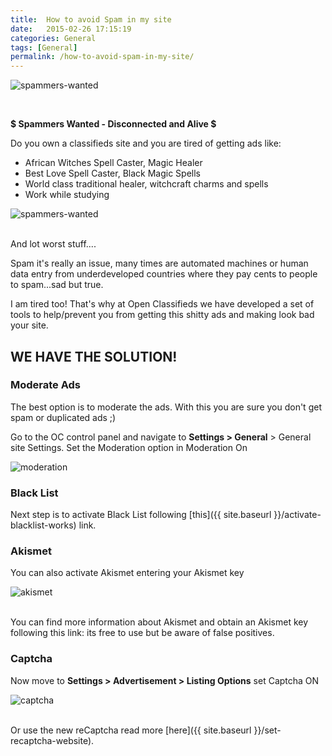 ```yaml
---
title:  How to avoid Spam in my site
date:   2015-02-26 17:15:19
categories: General
tags: [General]
permalink: /how-to-avoid-spam-in-my-site/
---
```

![spammers-wanted](http://open-classifieds.com/wp-content/uploads/2015/02/hate-spam.png) 

<br>

**$ Spammers Wanted - Disconnected and Alive $**

Do you own a classifieds site and you are tired of getting ads like: 

* African Witches Spell Caster, Magic Healer
* Best Love Spell Caster, Black Magic Spells
* World class traditional healer, witchcraft charms and spells
* Work while studying


![spammers-wanted](http://open-classifieds.com/wp-content/uploads/2015/02/spammers-wanted.png) 

<br>
And lot worst stuff.... 

Spam it's really an issue, many times are automated machines or human data entry from underdeveloped countries where they pay cents to people to spam...sad but true. 

I am tired too! That's why at Open Classifieds we have developed a set of tools to help/prevent you from getting this shitty ads and making look bad your site. 

## WE HAVE THE SOLUTION!

### Moderate Ads

The best option is to moderate the ads. With this you are sure you don't get spam or duplicated ads ;) 

Go to the OC control panel and navigate to **Settings > General** > General site Settings. Set the Moderation option in Moderation On

![moderation](http://open-classifieds.com/wp-content/uploads/2015/02/moderation.png)


### Black List


Next step is to activate Black List following [this]({{ site.baseurl }}/activate-blacklist-works) link.


### Akismet


You can also activate Akismet entering your Akismet key

![akismet](http://open-classifieds.com/wp-content/uploads/2015/02/akismet.png) 

<br>
You can find more information about Akismet and obtain an Akismet key following this link: <https://akismet.com/> 
its free to use but be aware of false positives.


### Captcha


Now move to **Settings > Advertisement > Listing Options** set Captcha ON 

![captcha](http://open-classifieds.com/wp-content/uploads/2015/02/captcha.jpg) 

<br>
Or use the new reCaptcha read more [here]({{ site.baseurl }}/set-recaptcha-website).

